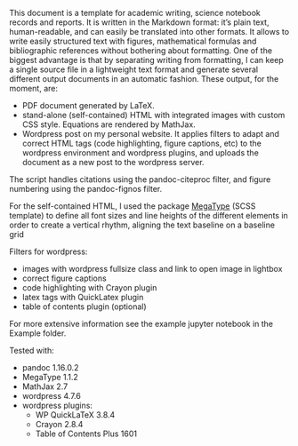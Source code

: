 This document is a template for academic writing, science notebook records and reports. It is written in the Markdown format: it’s plain text, human-readable, and can easily be translated into other formats. It allows to write easily structured text with figures, mathematical formulas and bibliographic references without bothering about formatting. One of the biggest advantage is that by separating writing from formatting, I can keep a single source file in a lightweight text format and generate several different output documents in an automatic fashion. These output, for the moment, are: 
+ PDF document generated by LaTeX.
+ stand-alone (self-contained) HTML with integrated images with custom CSS style. Equations are rendered by MathJax.
+ Wordpress post on my personal website. It applies filters to adapt and correct HTML tags (code highlighting, figure captions, etc) to the wordpress environment and wordpress plugins, and uploads the document as a new post to the wordpress server.

The script handles citations using the pandoc-citeproc filter, and figure numbering using the pandoc-fignos filter.

For the self-contained HTML, I used the package [MegaType](https://github.com/StudioThick/megatype) (SCSS template) to define all font sizes and line heights of the different elements in order to create a vertical rhythm, aligning the text baseline on a baseline grid

Filters for wordpress:
- images with wordpress fullsize class and link to open image in lightbox
- correct figure captions
- code highlighting with Crayon plugin
- latex tags with QuickLatex plugin
- table of contents plugin (optional)

For more extensive information see the example jupyter notebook in the Example folder.

Tested with:
+ pandoc 1.16.0.2
+ MegaType 1.1.2
+ MathJax 2.7
+ wordpress 4.7.6
+ wordpress plugins:
  + WP QuickLaTeX 3.8.4
  + Crayon 2.8.4
  + Table of Contents Plus 1601
